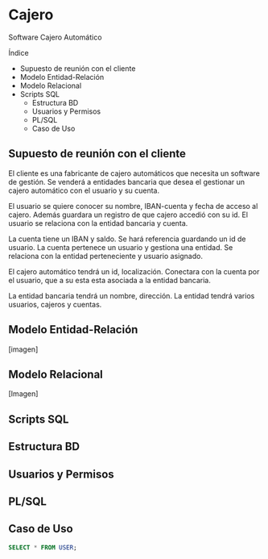 # Cajero

Software Cajero Automático

Índice

- Supuesto de reunión con el cliente
- Modelo Entidad-Relación
- Modelo Relacional
- Scripts SQL
  - Estructura BD
  - Usuarios y Permisos
  - PL/SQL
  - Caso de Uso

## Supuesto de reunión con el cliente

El cliente es una fabricante de cajero automáticos que necesita un software de gestión. Se venderá a entidades bancaria que desea el gestionar un cajero automático con el usuario y su cuenta.

El usuario se quiere conocer su nombre, IBAN-cuenta y fecha de acceso al cajero. Además guardara un registro de que cajero accedió con su id. El usuario se relaciona con la entidad bancaria y cuenta.

La cuenta tiene un IBAN y saldo. Se hará referencia guardando un id de usuario. La cuenta pertenece un usuario y gestiona una entidad. Se relaciona con la entidad perteneciente y usuario asignado.

El cajero automático tendrá un id, localización. Conectara con la cuenta por el usuario, que a su esta esta asociada a la entidad bancaria.

La entidad bancaria tendrá un nombre, dirección. La entidad tendrá varios usuarios, cajeros y cuentas.

## Modelo Entidad-Relación

[imagen]

## Modelo Relacional

[Imagen]

## Scripts SQL

## Estructura BD

## Usuarios y Permisos

## PL/SQL

## Caso de Uso

```sql
SELECT * FROM USER;
```
